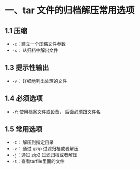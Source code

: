 # 一、tar 文件的归档解压常用选项

## 1.1 压缩

- `-c`：建立一个压缩文件参数
- `-x`： 从归档中解出文件

## 1.3 提示性输出

- `-v`： 详细地列出处理的文件

## 1.4 必须选项

- `-f`: 使用档案文件或设备， 后面必须跟文件名

## 1.5 常用选项

- `-C`： 解压到指定目录
- `-z`：  通过 gzip 过滤归档或者解压
- `-j`：通过 zip2 过滤归档或者解压
- `-t`：查看tarfile里面的文件

